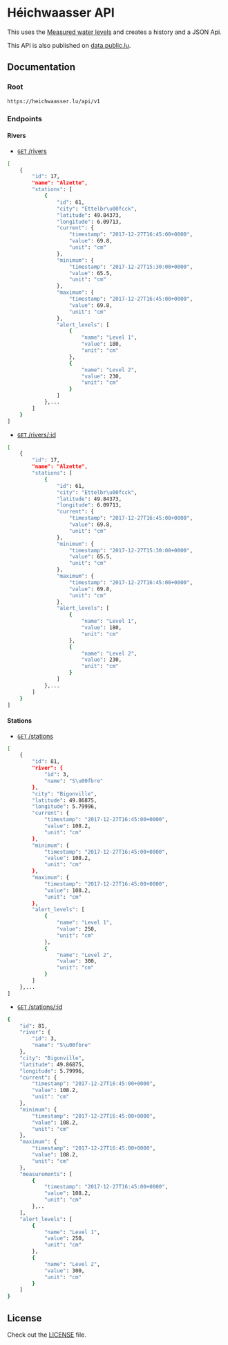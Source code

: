 Héichwaasser API
======

This uses the [Measured water levels](https://data.public.lu/en/datasets/measured-water-levels/) and creates a history and a JSON Api.

This API is also published on [data.public.lu](https://data.public.lu/en/reuses/heichwaasser-api/).

Documentation
------------

### Root

```bash
https://heichwaasser.lu/api/v1
```
 
### Endpoints

#### Rivers
* [<code>GET</code> /rivers](https://heichwaasser.lu/api/v1/rivers)

```bash 
[
    {
        "id": 17,
        "name": "Alzette",
        "stations": [
            {
                "id": 61,
                "city": "Ettelbr\u00fcck",
                "latitude": 49.84373,
                "longitude": 6.09713,
                "current": {
                    "timestamp": "2017-12-27T16:45:00+0000",
                    "value": 69.8,
                    "unit": "cm"
                },
                "minimum": {
                    "timestamp": "2017-12-27T15:30:00+0000",
                    "value": 65.5,
                    "unit": "cm"
                },
                "maximum": {
                    "timestamp": "2017-12-27T16:45:00+0000",
                    "value": 69.8,
                    "unit": "cm"
                },
                "alert_levels": [
                    {
                        "name": "Level 1",
                        "value": 180,
                        "unit": "cm"
                    },
                    {
                        "name": "Level 2",
                        "value": 230,
                        "unit": "cm"
                    }
                ]
            },...
        ]
    }
]
```
* [<code>GET</code> /rivers/:id](https://heichwaasser.lu/api/v1/rivers/17)

```bash 
[
    {
        "id": 17,
        "name": "Alzette",
        "stations": [
            {
                "id": 61,
                "city": "Ettelbr\u00fcck",
                "latitude": 49.84373,
                "longitude": 6.09713,
                "current": {
                    "timestamp": "2017-12-27T16:45:00+0000",
                    "value": 69.8,
                    "unit": "cm"
                },
                "minimum": {
                    "timestamp": "2017-12-27T15:30:00+0000",
                    "value": 65.5,
                    "unit": "cm"
                },
                "maximum": {
                    "timestamp": "2017-12-27T16:45:00+0000",
                    "value": 69.8,
                    "unit": "cm"
                },
                "alert_levels": [
                    {
                        "name": "Level 1",
                        "value": 180,
                        "unit": "cm"
                    },
                    {
                        "name": "Level 2",
                        "value": 230,
                        "unit": "cm"
                    }
                ]
            },...
        ]
    }
]
```
#### Stations
* [<code>GET</code> /stations](https://heichwaasser.lu/api/v1/stations)
```bash 
[
    {
        "id": 81,
        "river": {
            "id": 3,
            "name": "S\u00fbre"
        },
        "city": "Bigonville",
        "latitude": 49.86875,
        "longitude": 5.79996,
        "current": {
            "timestamp": "2017-12-27T16:45:00+0000",
            "value": 108.2,
            "unit": "cm"
        },
        "minimum": {
            "timestamp": "2017-12-27T16:45:00+0000",
            "value": 108.2,
            "unit": "cm"
        },
        "maximum": {
            "timestamp": "2017-12-27T16:45:00+0000",
            "value": 108.2,
            "unit": "cm"
        },
        "alert_levels": [
            {
                "name": "Level 1",
                "value": 250,
                "unit": "cm"
            },
            {
                "name": "Level 2",
                "value": 300,
                "unit": "cm"
            }
        ]
    },...
]
```
* [<code>GET</code> /stations/:id](https://heichwaasser.lu/api/v1/stations/81)
```bash 
{
    "id": 81,
    "river": {
        "id": 3,
        "name": "S\u00fbre"
    },
    "city": "Bigonville",
    "latitude": 49.86875,
    "longitude": 5.79996,
    "current": {
        "timestamp": "2017-12-27T16:45:00+0000",
        "value": 108.2,
        "unit": "cm"
    },
    "minimum": {
        "timestamp": "2017-12-27T16:45:00+0000",
        "value": 108.2,
        "unit": "cm"
    },
    "maximum": {
        "timestamp": "2017-12-27T16:45:00+0000",
        "value": 108.2,
        "unit": "cm"
    },
    "measurements": [
        {
            "timestamp": "2017-12-27T16:45:00+0000",
            "value": 108.2,
            "unit": "cm"
        },..
    ],
    "alert_levels": [
        {
            "name": "Level 1",
            "value": 250,
            "unit": "cm"
        },
        {
            "name": "Level 2",
            "value": 300,
            "unit": "cm"
        }
    ]
} 
```

 
 
License
------------

 Check out the [LICENSE](LICENSE) file.